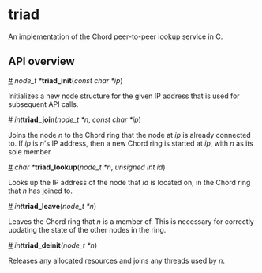 triad
=====

An implementation of the Chord peer-to-peer lookup service in C.

API overview
------------

<a id="triad_init" href="#triad_init">#</a> <i>node_t *</i><b>triad_init</b>(<i>const char *ip</i>)

Initializes a new node structure for the given IP address that is used for
subsequent API calls.

<a id="triad_join" href="#triad_join">#</a> <i>int</i><b>triad_join</b>(<i>node_t *n</i>, <i>const char *ip</i>)

Joins the node <i>n</i> to the Chord ring that the node at <i>ip</i> is already
connected to.  If <i>ip</i> is <i>n</i>'s IP address, then a new Chord ring is
started at <i>ip</i>, with <i>n</i> as its sole member.

<a id="triad_lookup" href="#triad_lookup">#</a> <i>char *</i><b>triad_lookup</b>(<i>node_t *n</i>, <i>unsigned int id</i>)

Looks up the IP address of the node that <i>id</i> is located on, in the Chord
ring that <i>n</i> has joined to.

<a id="triad_leave" href="#triad_leave">#</a> <i>int</i><b>triad_leave</b>(<i>node_t *n</i>)

Leaves the Chord ring that <i>n</i> is a member of.  This is necessary for
correctly updating the state of the other nodes in the ring.

<a id="triad_deinit" href="#triad_deinit">#</a> <i>int</i><b>triad_deinit</b>(<i>node_t *n</i>)

Releases any allocated resources and joins any threads used by <i>n</i>.
